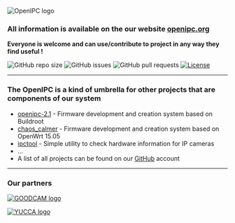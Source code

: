
![OpenIPC logo](https://openipc.org/img/logo_openipc.png "OpenIPC logo")

### All information is available on the our website [openipc.org](https://openipc.org)

**Everyone is welcome and can use/contribute to project in any way they find useful !**

![GitHub repo size](https://img.shields.io/github/repo-size/OpenIPC/openipc.github.io)
![GitHub issues](https://img.shields.io/github/issues/OpenIPC/openipc.github.io)
![GitHub pull requests](https://img.shields.io/github/issues-pr/OpenIPC/openipc.github.io)
[![License](https://img.shields.io/github/license/OpenIPC/openipc.github.io)](https://opensource.org/licenses/MIT)

-----

### The OpenIPC is a kind of umbrella for other projects that are components of our system

* [openipc-2.1](https://openipc.github.io/openipc-2.1) - Firmware development and creation system based on Buildroot
* [chaos_calmer](https://github.com/OpenIPC/chaos_calmer) - Firmware development and creation system based on OpenWrt 15.05
* [ipctool](https://openipc.github.io/ipctool) - Simple utility to check hardware information for IP cameras
* ...
* A list of all projects can be found on our [GitHub](https://github/com/OpenIPC) account

-----

### Our partners

[![GOODCAM logo](https://openipc.github.io/images/partner_goodcam.png "GOODCAM logo")](https://www.goodcam.io/)

[![YUCCA logo](https://openipc.github.io/images/partner_yucca.png "YUCCA logo")](https://yucca.app/en)
